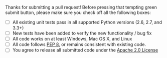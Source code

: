 Thanks for submitting a pull request! Before pressing that tempting green submit
button, please make sure you check off all the following boxes:

- [ ] All existing unit tests pass in all supported Python versions (2.6, 2.7,
      and 3.3+)
- [ ] New tests have been added to verify the new functionality / bug fix
- [ ] All code works on at least Windows, Mac OS X, and Linux
- [ ] All code follows [PEP 8](https://www.python.org/dev/peps/pep-0008/), or
      remains consistent with existing code.
- [ ] You agree to release all submitted code under the
      [Apache 2.0 License](http://aws.amazon.com/apache2.0/)

